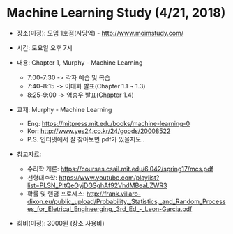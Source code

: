 # Machine Learning Study (4/21, 2018)
- 장소(미정): 모임 1호점(사당역) - http://www.moimstudy.com/
- 시간: 토요일 오후 7시

- 내용: Chapter 1, Murphy - Machine Learning
	+ 7:00-7:30 -> 각자 예습 및 복습
	+ 7:40-8:15 -> 이대화 발표(Chapter 1.1 ~ 1.3)
	+ 8:25-9:00 -> 염승우 발표(Chapter 1.4)

- 교재: Murphy - Machine Learning
	+ Eng: https://mitpress.mit.edu/books/machine-learning-0
	+ Kor: http://www.yes24.co.kr/24/goods/20008522
	+ P.S. 인터넷에서 잘 찾아보면 pdf가 있을지도..

- 참고자료: 
	+ 수리학 개론: https://courses.csail.mit.edu/6.042/spring17/mcs.pdf
	+ 선형대수학: https://www.youtube.com/playlist?list=PLSN_PltQeOyjDGSghAf92VhdMBeaLZWR3
	+ 확률 및 랜덤 프로세스: http://frank.villaro-dixon.eu/public_upload/Probability,_Statistics,_and_Random_Processes_for_Eletrical_Engineerging,_3rd_Ed_-_Leon-Garcia.pdf
	
- 회비(미정): 3000원 (장소 사용비)
